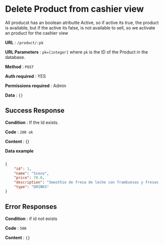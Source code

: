 # Delete Product from cashier view

All producst has an boolean atributte Active, so if active its true, the product is available, but if the active its false, is not available to sell, so we activate an product for the cashier view

**URL** : `/product/:pk`

**URL Parameters** : `pk=[integer]` where `pk` is the ID of the Product in the
database.

**Method** : `POST`

**Auth required** : YES

**Permissions required** : Admin

**Data** : `{}`

## Success Response

**Condition** : If the Id exists.

**Code** : `200 ok`

**Content** : {}

**Data example**

```json

{
	"id": 1,
	"name": "Ssexo",
	"price": 70.0,
	"description": "Smoothie de fresa de leche con frambuesas y fresas partidas como topping",
	"type": "DRINKS"
}
```

## Error Responses

**Condition** : if id not exists

**Code** : `500`

**Content** : `{}`
